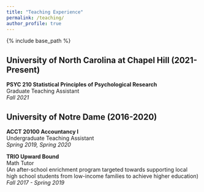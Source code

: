 ```yaml
---
title: "Teaching Experience"
permalink: /teaching/
author_profile: true
---
```


{% include base_path %}


University of North Carolina at Chapel Hill (2021-Present)
-----
**PSYC 210 Statistical Principles of Psychological Research**  
Graduate Teaching Assistant  
*Fall 2021*

University of Notre Dame (2016-2020)
-----
**ACCT 20100 Accountancy I**  
Undergraduate Teaching Assistant  
*Spring 2019, Spring 2020*  

**TRIO Upward Bound**  
Math Tutor  
(An after-school enrichment program targeted towards supporting local high school students from low-income families to achieve higher education)    
*Fall 2017 - Spring 2019*
